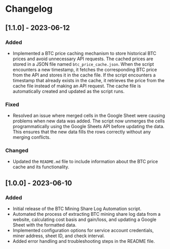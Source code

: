 # Changelog

## [1.1.0] - 2023-06-12
### Added
- Implemented a BTC price caching mechanism to store historical BTC prices and avoid unnecessary API requests. The cached prices are stored in a JSON file named `btc_price_cache.json`. When the script encounters a new timestamp, it fetches the corresponding BTC price from the API and stores it in the cache file. If the script encounters a timestamp that already exists in the cache, it retrieves the price from the cache file instead of making an API request. The cache file is automatically created and updated as the script runs.

### Fixed
- Resolved an issue where merged cells in the Google Sheet were causing problems when new data was added. The script now unmerges the cells programmatically using the Google Sheets API before updating the data. This ensures that the new data fills the rows correctly without any merging conflicts.

### Changed
- Updated the `README.md` file to include information about the BTC price cache and its functionality.

## [1.0.0] - 2023-06-10
### Added
- Initial release of the BTC Mining Share Log Automation script.
- Automated the process of extracting BTC mining share log data from a website, calculating cost basis and gain/loss, and updating a Google Sheet with the formatted data.
- Implemented configuration options for service account credentials, miner address, sheet ID, and check interval.
- Added error handling and troubleshooting steps in the README file.
